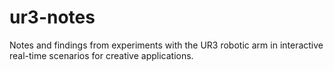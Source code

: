 # ur3-notes
Notes and findings from experiments with the UR3 robotic arm in interactive real-time scenarios for creative applications.
